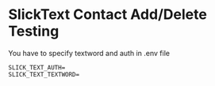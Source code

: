 # SlickText Contact Add/Delete Testing

You have to specify textword and auth in .env file

```
SLICK_TEXT_AUTH=
SLICK_TEXT_TEXTWORD=
```

